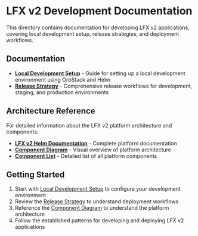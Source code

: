 # LFX v2 Development Documentation

This directory contains documentation for developing LFX v2 applications, covering local development setup,
release strategies, and deployment workflows.

## Documentation

- **[Local Development Setup](./local-development.md)** - Guide for setting up a local development
  environment using OrbStack and Helm
- **[Release Strategy](./release-strategy.md)** - Comprehensive release workflows for development,
  staging, and production environments

## Architecture Reference

For detailed information about the LFX v2 platform architecture and components:

- **[LFX v2 Helm Documentation](https://github.com/linuxfoundation/lfx-v2-helm/blob/main/README.md)**
  \- Complete platform documentation
- **[Component Diagram](https://github.com/linuxfoundation/lfx-v2-helm/blob/main/README.md#component-diagram)**
  \- Visual overview of platform architecture
- **[Component List](https://github.com/linuxfoundation/lfx-v2-helm/blob/main/README.md#component-diagram)**
  \- Detailed list of all platform components

## Getting Started

1. Start with [Local Development Setup](./local-development.md) to configure your development environment
2. Review the [Release Strategy](./release-strategy.md) to understand deployment workflows
3. Reference the [Component Diagram](https://github.com/linuxfoundation/lfx-v2-helm/blob/main/README.md#component-diagram)
   to understand the platform architecture
4. Follow the established patterns for developing and deploying LFX v2 applications
